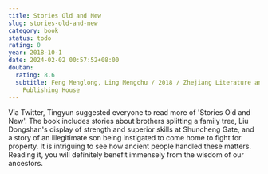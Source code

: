 ```yaml
---
title: Stories Old and New
slug: stories-old-and-new
category: book
status: todo
rating: 0
year: 2018-10-1
date: 2024-02-02 00:57:52+08:00
douban:
  rating: 8.6
  subtitle: Feng Menglong, Ling Mengchu / 2018 / Zhejiang Literature and Art
    Publishing House
---
```


Via Twitter, Tingyun suggested everyone to read more of 'Stories Old and New'. The book includes stories about brothers splitting a family tree, Liu Dongshan's display of strength and superior skills at Shuncheng Gate, and a story of an illegitimate son being instigated to come home to fight for property. It is intriguing to see how ancient people handled these matters. Reading it, you will definitely benefit immensely from the wisdom of our ancestors.
